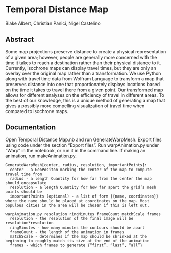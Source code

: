 # Temporal Distance Map
Blake Albert, Christian Panici, Nigel Castelino

## Abstract

Some map projections preserve distance to create a physical representation of a given area; however, people are generally more concerned with the time it takes to reach a destination rather than their physical distance to it. Currently, isochrone maps can display travel times, but they are only an overlay over the original map rather than a transformation. We use Python along with travel time data from Wolfram Language to transform a map that preserves distance into one that proportionately displays locations based on the time it takes to travel there from a given point. Our transformed map allows for different analyses on the efficiency of travel in different areas. To the best of our knowledge, this is a unique method of generating a map that gives a possibly more compelling visualization of travel time when compared to isochrone maps.

## Documentation

Open Temporal Distance Map.nb and run GenerateWarpMesh. Export files using code under the section “Export files”. Run warpAnimation.py under “Warp” in the notebook, or run it in the command line. If making an animation, run makeAnimation.py.

```
GenerateWarpMesh[center, radius, resolution, importantPoints]:
  center - a GeoPositon marking the center of the map to compute travel time from
  radius - a length Quantity for how far from the center the map should encapsulate
  resolution - a length Quantity for how far apart the grid’s mesh points should be
  importantPoints (optional) - a list of form {{name, coordinates}} where the name should be placed at coordinates on the map. Most populous cities in the area will be chosen if this is left out.

warpAnimation.py resolution ringMinutes frameCount matchScale frames
  resolution - the resolution of the final image will be resolution*resolution
  ringMinutes - how many minutes the contours should be apart
  frameCount - the length of the animation in frames
  matchScale - determines if the map should be shrinked at the beginning to roughly match its size at the end of the animation
  frames - which frames to generate {“first”, “last”, “all”}
  ```
